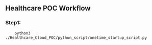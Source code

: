 ## Healthcare POC Workflow

### Step1:
        python3 ./Healthcare_Cloud_POC/python_script/onetime_startup_script.py

